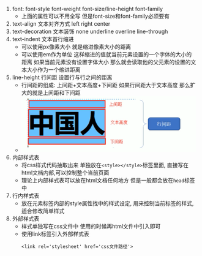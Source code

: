 1. font: font-style font-weight font-size/line-height font-family
    - 上面的属性可以不用全写 但是font-size和font-family必须要有
2. text-align 文本对齐方式 left right center
3. text-decoration 文本装饰 none underline overline line-through
4. text-indent 文本首行缩进 
    - 可以使用px像素大小 就是缩进像素大小的距离
    - 可以使用em作为单位 这样缩进的值就当前元素设置的一个字体的大小的距离 如果当前元素没有设置字体大小 那么就会读取他的父元素的设置的文本大小作为一个缩进距离
5. line-height 行间距 设置行与行之间的距离 
    - 行间距的组成: 上间距+文本高度+下间距  如果行间距大于文本高度 那么扩大的就是上间距和下间距
    - ![行间距组成](cssImages/行间距lineHeight.png)
6. 内部样式表
    - 将css样式代码抽取出来 单独放在`<style></style>`标签里面, 直接写在html文档内部,可以控制整个当前页面
    - 理论上内部样式表可以放在html文档任何地方 但是一般都会放在`head`标签中
7. 行内样式表
    - 放在元素标签内部的style属性找中的样式设定, 用来控制当前标签的样式, 适合修改简单样式
8. 外部样式表
    - 样式单独写在css文件中 使用的时候再html文件中引入即可
    - 使用link标签引入外部样式表
        ```
        <link rel='stylesheet' href='css文件路径'>
        ```
